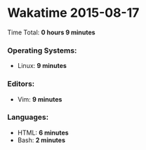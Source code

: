 # Wakatime 2015-08-17

Time Total: **0 hours 9 minutes**

### Operating Systems:
- Linux: **9 minutes** 

### Editors:
- Vim: **9 minutes** 

### Languages:
- HTML: **6 minutes** 
- Bash: **2 minutes** 

